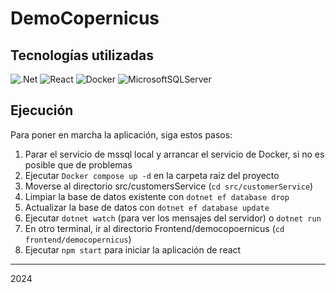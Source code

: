 # DemoCopernicus
## Tecnologías utilizadas
![.Net](https://img.shields.io/badge/.NET-5C2D91?style=for-the-badge&logo=.net&logoColor=white) 
![React](https://img.shields.io/badge/react-%2320232a.svg?style=for-the-badge&logo=react&logoColor=%2361DAFB)
![Docker](https://img.shields.io/badge/docker-%230db7ed.svg?style=for-the-badge&logo=docker&logoColor=white)
![MicrosoftSQLServer](https://img.shields.io/badge/Microsoft%20SQL%20Sever-CC2927?style=for-the-badge&logo=microsoft%20sql%20server&logoColor=white)
## Ejecución
Para poner en marcha la aplicación, siga estos pasos:
1.	Parar el servicio de mssql local y arrancar el servicio de Docker, si no es posible que de problemas
2.	Ejecutar ```Docker compose up -d``` en la carpeta raíz del proyecto
3.	Moverse al directorio src/customersService (```cd src/customerService```)
4.	Limpiar la base de datos existente con ```dotnet ef database drop```
5.	Actualizar la base de datos con ```dotnet ef database update```
6.	Ejecutar ```dotnet watch``` (para ver los mensajes del servidor) o ```dotnet run```
7.	En otro terminal, ir al directorio Frontend/democopoernicus (```cd frontend/democopernicus```)
8.	Ejecutar ```npm start``` para iniciar la aplicación de react

--------
2024 

